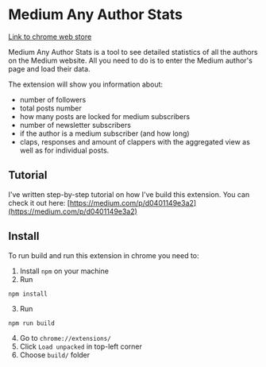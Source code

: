 # Medium Any Author Stats

[Link to chrome web store](https://chrome.google.com/webstore/detail/medium-any-author-stats/ahepaemleacieeongldddhambknoomof)

Medium Any Author Stats is a tool to see detailed statistics of all the authors on the Medium website. All you need to do is to enter the Medium author's page and load their data.

The extension will show you information about:
- number of followers
- total posts number
- how many posts are locked for medium subscribers
- number of newsletter subscribers
- if the author is a medium subscriber (and how long)
- claps, responses and amount of clappers with the aggregated view as well as for individual posts.

## Tutorial
I've written step-by-step tutorial on how I've build this extension. You can check it out here: 
[https://medium.com/p/d0401149e3a2](https://medium.com/p/d0401149e3a2)

## Install
To run build and run this extension in chrome you need to:
1. Install `npm` on your machine
2. Run
```
npm install
```
3. Run
```
npm run build
```
4. Go to `chrome://extensions/`
5. Click `Load unpacked` in top-left corner
6. Choose `build/` folder